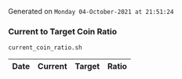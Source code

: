 Generated on `Monday 04-October-2021 at 21:51:24`

### Current to Target Coin Ratio
`current_coin_ratio.sh`

Date|Current|Target|Ratio
---|---|---|---
